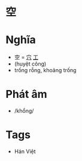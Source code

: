 # 空

# Nghĩa
* 空 = [穴](穴.md) [工](工.md)
* (huyệt công)
* trống rỗng, khoảng trống

# Phát âm
* /khổng/

# Tags
* Hán Việt

